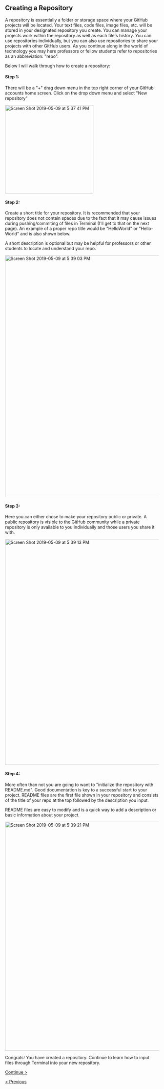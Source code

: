## Creating a Repository

A repository is essentially a folder or storage space where your GitHub projects will be located. Your text files, code files, image files, etc. will be stored in your designated repository you create. You can manage your projects work within the repository as well as each file's history. You can use repositories individually, but you can also use repositories to share your projects with other GitHub users. As you continue along in the world of technology you may here professors or fellow students refer to repositories as an abbreviation: "repo".

Below I will walk through how to create a repository:

#### Step 1:
There will be a "+" drag down menu in the top right corner of your GitHub accounts home screen. Click on the drop down menu and select "New repository"

<img width="289" alt="Screen Shot 2019-05-09 at 5 37 41 PM" src="https://user-images.githubusercontent.com/42652935/57491201-7c1af580-7281-11e9-859d-29854e5f3c3e.png">

#### Step 2:
Create a short title for your repository. It is recommended that your repository does not contain spaces due to the fact that it may cause issues during pushing/commiting of files in Terminal (I'll get to that on the next page). An example of a proper repo title would be "HelloWorld" or "Hello-World" and is also shown below. 

A short description is optional but may be helpful for professors or other students to locate and understand your repo. 

<img width="791" alt="Screen Shot 2019-05-09 at 5 39 03 PM" src="https://user-images.githubusercontent.com/42652935/57491216-8806b780-7281-11e9-94a9-c2ea93f8d597.png">

#### Step 3:
Here you can either chose to make your repository public or private. A public repository is visible to the GitHub community while a private repository is only available to you individually and those users you share it with. 

<img width="738" alt="Screen Shot 2019-05-09 at 5 39 13 PM" src="https://user-images.githubusercontent.com/42652935/57491209-82a96d00-7281-11e9-990a-4b92e5fc2481.png">

#### Step 4:
More often than not you are going to want to "initialize the repository with README.md". Good documentation is key to a successful start to your project. README files are the first file shown in your repository and consists of the title of your repo at the top followed by the description you input. 

README files are easy to modify and is a quick way to add a description or basic information about your project. 

<img width="748" alt="Screen Shot 2019-05-09 at 5 39 21 PM" src="https://user-images.githubusercontent.com/42652935/57491206-7fae7c80-7281-11e9-93f3-84454b249e42.png">

Congrats! You have created a repository. Continue to learn how to input files through Terminal into your new repository. 

[Continue >](PushFileToRepository.md)

[< Previous](SetUp.md)
